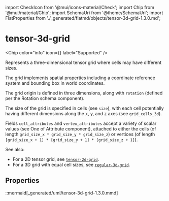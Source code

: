 import CheckIcon from '@mui/icons-material/Check';
import Chip from '@mui/material/Chip';
import SchemaUri from '@theme/SchemaUri';
import FlatProperties from './_generated/flatmd/objects/tensor-3d-grid-1.3.0.md';

# tensor-3d-grid

<Chip color="info" icon={<CheckIcon />} label="Supported" />
<SchemaUri uri="schema/objects/tensor-3d-grid/1.3.0/tensor-3d-grid.schema.json" />

Represents a three-dimensional tensor grid where cells may have different sizes.

The grid implements spatial properties including a coordinate reference system and bounding box in world coordinates.

The grid origin is defined in three dimensions, along with `rotation` (defined per the Rotation schema component).

The size of the grid is specified in cells (see `size`), with each cell potentially having different dimensions along the x, y, and z axes (see `grid_cells_3d`).

Fields `cell_attributes` and `vertex_attributes` accept a variety of scalar values (see One of Attribute component), attached to either the cells (of length `grid_size_x * grid_size_y * grid_size_z`) or vertices (of length `[grid_size_x + 1] * [grid_size_y + 1] * [grid_size_z + 1]`).

See also:

- For a 2D tensor grid, see [`tensor-2d-grid`](tensor-2d-grid.md).
- For a 3D grid with equal cell sizes, see [`regular-3d-grid`](regular-3d-grid.md).

## Properties

<FlatProperties />

::mermaid[_generated/uml/tensor-3d-grid-1.3.0.mmd]
